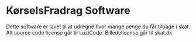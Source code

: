 # KørselsFradrag Software

Dette software er lavet til at udregne hvor mange penge du får tilbage i skat.
Alt source code license går til LuziCode. 
Billedelicense går til skat.dk
